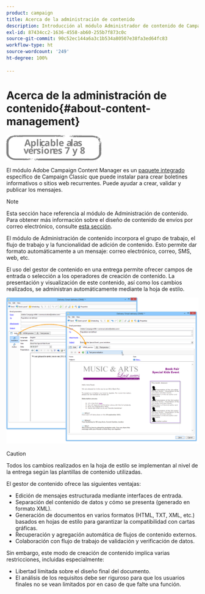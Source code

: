 ```yaml
---
product: campaign
title: Acerca de la administración de contenido
description: Introducción al módulo Administrador de contenido de Campaign
exl-id: 87434cc2-1636-4558-ab60-255b7f873c0c
source-git-commit: 90c52ec144a6a3c1b534a80507e38fa3ed64fc83
workflow-type: ht
source-wordcount: '249'
ht-degree: 100%

---
```


# Acerca de la administración de contenido{#about-content-management}

![](../../assets/common.svg)

El módulo Adobe Campaign Content Manager es un [paquete integrado](../../installation/using/installing-campaign-standard-packages.md) específico de Campaign Classic que puede instalar para crear boletines informativos o sitios web recurrentes. Puede ayudar a crear, validar y publicar los mensajes.

>[!NOTE]
>
>Esta sección hace referencia al módulo de Administración de contenido. Para obtener más información sobre el diseño de contenido de envíos por correo electrónico, consulte [esta sección](defining-the-email-content.md).

El módulo de Administración de contenido incorpora el grupo de trabajo, el flujo de trabajo y la funcionalidad de adición de contenido. Esto permite dar formato automáticamente a un mensaje: correo electrónico, correo, SMS, web, etc.

El uso del gestor de contenido en una entrega permite ofrecer campos de entrada o selección a los operadores de creación de contenido. La presentación y visualización de este contenido, así como los cambios realizados, se administran automáticamente mediante la hoja de estilo.

![](assets/s_ncs_content_create_content_sample.png)

>[!CAUTION]
>
>Todos los cambios realizados en la hoja de estilo se implementan al nivel de la entrega según las plantillas de contenido utilizadas.

El gestor de contenido ofrece las siguientes ventajas:

* Edición de mensajes estructurada mediante interfaces de entrada.
* Separación del contenido de datos y cómo se presenta (generado en formato XML).
* Generación de documentos en varios formatos (HTML, TXT, XML, etc.) basados en hojas de estilo para garantizar la compatibilidad con cartas gráficas.
* Recuperación y agregación automática de flujos de contenido externos.
* Colaboración con flujo de trabajo de validación y verificación de datos.

Sin embargo, este modo de creación de contenido implica varias restricciones, incluidas especialmente:

* Libertad limitada sobre el diseño final del documento.
* El análisis de los requisitos debe ser riguroso para que los usuarios finales no se vean limitados por en caso de que falte una función.
